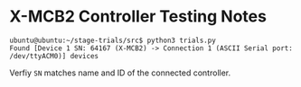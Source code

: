 # X-MCB2 Controller Testing Notes


```console
ubuntu@ubuntu:~/stage-trials/src$ python3 trials.py
Found [Device 1 SN: 64167 (X-MCB2) -> Connection 1 (ASCII Serial port: /dev/ttyACM0)] devices
```
Verfiy `SN` matches name and ID of the connected controller. 


